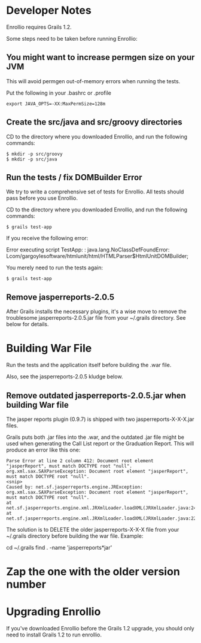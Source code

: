 # Developer Notes

Enrollio requires Grails 1.2.

Some steps need to be taken before running Enrollio:

## You might want to increase permgen size on your JVM

This will avoid permgen out-of-memory errors when running the tests.

Put the following in your .bashrc or .profile

    export JAVA_OPTS=-XX:MaxPermSize=128m

## Create the src/java and src/groovy directories

CD to the directory where you downloaded Enrollio, and run the following commands:
  
    $ mkdir -p src/groovy
    $ mkdir -p src/java

## Run the tests / fix DOMBuilder Error

We try to write a comprehensive set of tests for Enrollio.
All tests should pass before you use Enrollio.

CD to the directory where you downloaded Enrollio, and run the following commands:

    $ grails test-app

If you receive the following error:

  Error executing script TestApp: : java.lang.NoClassDefFoundError: 
  Lcom/gargoylesoftware/htmlunit/html/HTMLParser$HtmlUnitDOMBuilder;

You merely need to run the tests again:

    $ grails test-app

## Remove jasperreports-2.0.5

After Grails installs the necessary plugins, it's a wise move to remove the troublesome
jasperreports-2.0.5.jar file from your ~/.grails directory.  See below for details.

# Building War File

Run the tests and the application itself before building the .war file.

Also, see the jasperreports-2.0.5 kludge below.

## Remove outdated jasperreports-2.0.5.jar when building War file

The jasper reports plugin (0.9.7) is shipped with two jasperreports-X-X-X.jar files.

Grails puts both .jar files into the .war, and the outdated .jar file might be used
when generating the Call List report or the Graduation Report.  This will produce an error
like this one:

    Parse Error at line 2 column 412: Document root element "jasperReport", must match DOCTYPE root "null".
    org.xml.sax.SAXParseException: Document root element "jasperReport", must match DOCTYPE root "null".
    <snip>
    Caused by: net.sf.jasperreports.engine.JRException: org.xml.sax.SAXParseException: Document root element "jasperReport", must match DOCTYPE root "null".
	at net.sf.jasperreports.engine.xml.JRXmlLoader.loadXML(JRXmlLoader.java:243)
	at net.sf.jasperreports.engine.xml.JRXmlLoader.loadXML(JRXmlLoader.java:226)

The solution is to DELETE the older jasperreports-X-X-X file from your ~/.grails directory
before building the war file.  Example:

  cd ~/.grails
  find . -name 'jasperreports*jar'
  # Zap the one with the older version number
	

# Upgrading Enrollio

If you've downloaded Enrollio before the Grails 1.2 upgrade, you should
only need to install Grails 1.2 to run enrollio.
